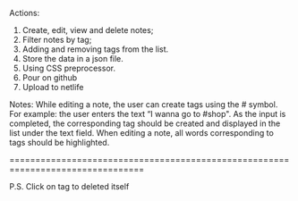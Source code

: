 Actions:
1. Create, edit, view and delete notes;
2. Filter notes by tag;
3. Adding and removing tags from the list.
4. Store the data in a json file.
5. Using CSS preprocessor.
6. Pour on github
7. Upload to netlife

Notes:
While editing a note, the user can create tags using the # symbol.
For example: the user enters the text “I wanna go to #shop". As the input is completed, the corresponding tag should be created and displayed in the list under the text field.
When editing a note, all words corresponding to tags should be highlighted.


================================================================================

P.S. Click on tag to deleted itself
